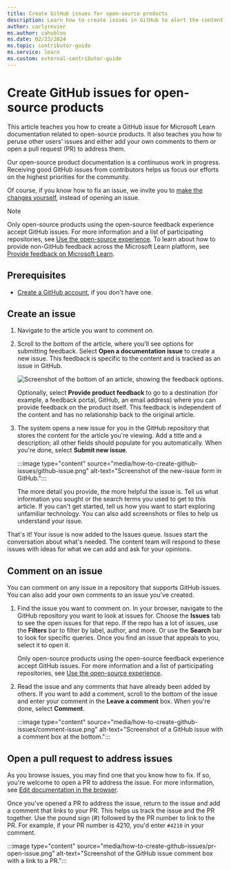 ```yaml
---
title: Create GitHub issues for open-source products
description: Learn how to create issues in GitHub to alert the content team when you spot errors in Microsoft Learn documentation for open-source products.
author: carlyrevier
ms.author: cahublou
ms.date: 02/23/2024
ms.topic: contributor-guide
ms.service: learn
ms.custom: external-contributor-guide
---
```


# Create GitHub issues for open-source products

This article teaches you how to create a GitHub issue for Microsoft Learn documentation related to open-source products. It also teaches you how to peruse other users' issues and either add your own comments to them or open a pull request (PR) to address them.

Our open-source product documentation is a continuous work in progress. Receiving good GitHub issues from contributors helps us focus our efforts on the highest priorities for the community.

Of course, if you know how to fix an issue, we invite you to [make the changes yourself](how-to-write-quick-edits.md), instead of opening an issue.

> [!NOTE]
> Only open-source products using the open-source feedback experience accept GitHub issues. For more information and a list of participating repositories, see [Use the open-source experience](provide-feedback.md#use-the-open-source-experience). To learn about how to provide non-GitHub feedback across the Microsoft Learn platform, see [Provide feedback on Microsoft Learn](provide-feedback.md).

## Prerequisites

- [Create a GitHub account](index.md#create-a-github-account), if you don't have one.

## Create an issue

1. Navigate to the article you want to comment on.
1. Scroll to the bottom of the article, where you'll see options for submitting feedback. Select **Open a documentation issue** to create a new issue. This feedback is specific to the content and is tracked as an issue in GitHub.

    ![Screenshot of the bottom of an article, showing the feedback options.](media/how-to-create-github-issues/feedback-links.png)

    Optionally, select **Provide product feedback** to go to a destination (for example, a feedback portal, GitHub, an email address) where you can provide feedback on the product itself. This feedback is independent of the content and has no relationship back to the original article.

1. The system opens a new issue for you in the GitHub repository that stores the content for the article you're viewing. Add a title and a description; all other fields should populate for you automatically. When you're done, select **Submit new issue**.

    :::image type="content" source="media/how-to-create-github-issues/github-issue.png" alt-text="Screenshot of the new-issue form in GitHub.":::

    The more detail you provide, the more helpful the issue is. Tell us what information you sought or the search terms you used to get to this article. If you can't get started, tell us how you want to start exploring unfamiliar technology. You can also add screenshots or files to help us understand your issue.

That's it! Your issue is now added to the Issues queue. Issues start the conversation about what's needed. The content team will respond to these issues with ideas for what we can add and ask for your opinions.

## Comment on an issue

You can comment on any issue in a repository that supports GitHub issues. You can also add your own comments to an issue you've created.

1. Find the issue you want to comment on. In your browser, navigate to the GitHub repository you want to look at issues for. Choose the **Issues** tab to see the open issues for that repo. If the repo has a lot of issues, use the **Filters** bar to filter by label, author, and more. Or use the **Search** bar to look for specific queries. Once you find an issue that appeals to you, select it to open it.

    Only open-source products using the open-source feedback experience accept GitHub issues. For more information and a list of participating repositories, see [Use the open-source experience](provide-feedback.md#use-the-open-source-experience).

1. Read the issue and any comments that have already been added by others. If you want to add a comment, scroll to the bottom of the issue and enter your comment in the **Leave a comment** box. When you're done, select **Comment**.

    :::image type="content" source="media/how-to-create-github-issues/comment-issue.png" alt-text="Screenshot of a GitHub issue with a comment box at the bottom.":::

## Open a pull request to address issues

As you browse issues, you may find one that you know how to fix. If so, you're welcome to open a PR to address the issue. For more information, see [Edit documentation in the browser](how-to-write-quick-edits.md).

Once you've opened a PR to address the issue, return to the issue and add a comment that links to your PR. This helps us track the issue and the PR together. Use the pound sign (#) followed by the PR number to link to the PR. For example, if your PR number is 4210, you'd enter `#4210` in your comment.

:::image type="content" source="media/how-to-create-github-issues/pr-open-issue.png" alt-text="Screenshot of the GitHub issue comment box with a link to a PR.":::
